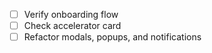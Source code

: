 - [ ] Verify onboarding flow
- [ ] Check accelerator card
- [ ] Refactor modals, popups, and notifications
